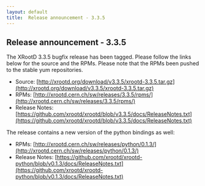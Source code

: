 ```yaml
---
layout: default
title:  Release announcement - 3.3.5
---
```


Release announcement - 3.3.5
-----------------------------

The XRootD 3.3.5 bugfix release has been tagged. Please follow the links
below for the source and the RPMs. Please note that the RPMs been pushed
to the stable yum repositories.

 * Source: [http://xrootd.org/download/v3.3.5/xrootd-3.3.5.tar.gz](http://xrootd.org/download/v3.3.5/xrootd-3.3.5.tar.gz)
 * RPMs: [http://xrootd.cern.ch/sw/releases/3.3.5/rpms/](http://xrootd.cern.ch/sw/releases/3.3.5/rpms/)
 * Release Notes: [https://github.com/xrootd/xrootd/blob/v3.3.5/docs/ReleaseNotes.txt](https://github.com/xrootd/xrootd/blob/v3.3.5/docs/ReleaseNotes.txt)

The release contains a new version of the python bindings as well:

 * RPMs: [http://xrootd.cern.ch/sw/releases/python/0.1.3/](http://xrootd.cern.ch/sw/releases/python/0.1.3/)
 * Release Notes: [https://github.com/xrootd/xrootd-python/blob/v0.1.3/docs/ReleaseNotes.txt](https://github.com/xrootd/xrootd-python/blob/v0.1.3/docs/ReleaseNotes.txt)
